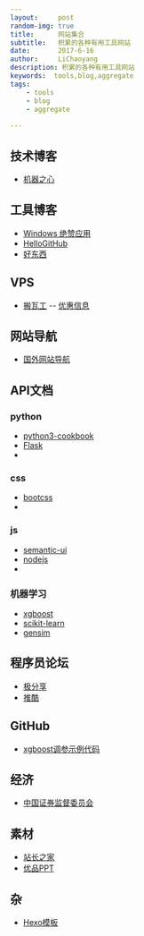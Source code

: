 ```yaml
---
layout:     post
random-img: true
title:      网站集合
subtitle:   积累的各种有用工具网站
date:       2017-6-16
author:     LiChaoyang
description: 积累的各种有用工具网站
keywords:  tools,blog,aggregate
tags:
    - tools
    - blog
    - aggregate
    
---
```


## 技术博客

 - [机器之心][1]

## 工具博客

 - [Windows 绝赞应用][2]
 - [HelloGitHub][3]
 - [好东西][4]

## VPS

 - [搬瓦工][5] -- [优惠信息][6]


## 网站导航

 - [国外网站导航][7]

## API文档

### python
    
 - [python3-cookbook][8]
 - [Flask][9]
 - 


### css
 - [bootcss][10]
 - 


### js
 - [semantic-ui][11]
 - [nodejs][12]
 - 


### 机器学习
 - [xgboost][13]
 - [scikit-learn][14]
 - [gensim][15]


## 程序员论坛

 - [极分享][16]
 - [推酷][17]

## GitHub

 - [xgboost调参示例代码][18]
    

## 经济

 -  [中国证券监督委员会][19]


## 素材

 - [站长之家][20]
 - [优品PPT][21]

## 杂

 - [Hexo模板][22]


  [1]: https://www.jiqizhixin.com/
  [2]: https://amazing-apps.gitbooks.io/windows-apps-that-amaze-us/content/zh-CN/
  [3]: https://gitbook.hellogithub.com/volume14/HelloGitHub14.html
  [4]: http://forum.ai100.com.cn/
  [5]: https://bwh1.net/cart.php
  [6]: https://www.cmsky.com/bandwagonhost-kvm/
  [7]: http://www.egouz.com/china/12.html
  [8]: http://python3-cookbook.readthedocs.io/zh_CN/latest/index.html
  [9]: http://docs.jinkan.org/docs/flask/index.html
  [10]: http://v3.bootcss.com/css/#forms
  [11]: http://www.semantic-ui.cn/
  [12]: http://www.runoob.com/nodejs/nodejs-tutorial.html
  [13]: http://xgboost.readthedocs.io/en/latest/
  [14]: http://scikit-learn.org/stable/index.html
  [15]: http://radimrehurek.com/gensim/apiref.html
  [16]: http://finalshares.com/bbs-index-run?order=hot
  [17]: http://www.tuicool.com/a/
  [18]: https://github.com/hczheng/Rong360/blob/master/code/xgboost%E8%B0%83%E5%8F%82%E7%A4%BA%E4%BE%8B%E4%BB%A3%E7%A0%81.py
  [19]: http://www.csrc.gov.cn/pub/newsite/xxpl/yxpl/index_1.html
  [20]: http://sc.chinaz.com/
  [21]: http://www.ypppt.com/
  [22]: https://www.haomwei.com/emotion/help-each-other.html